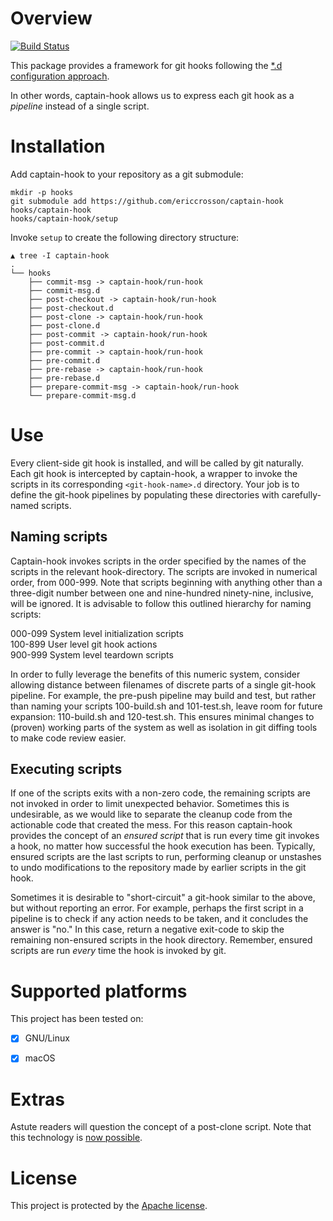 # Overview
[![Build Status](https://travis-ci.org/git-hook/captain-hook.svg?branch=master)](https://travis-ci.org/git-hook/captain-hook)

This package provides a framework for git hooks following the [*.d configuration approach].

In other words, captain-hook allows us to express each git hook as a
*pipeline* instead of a single script.

[*.d configuration approach]: http://blog.siphos.be/2013/05/the-linux-d-approach/

# Installation

Add captain-hook to your repository as a git submodule:

    mkdir -p hooks
    git submodule add https://github.com/ericcrosson/captain-hook hooks/captain-hook
    hooks/captain-hook/setup

Invoke `setup` to create the following directory structure:

    ▲ tree -I captain-hook
    .
    └── hooks
        ├── commit-msg -> captain-hook/run-hook
        ├── commit-msg.d
        ├── post-checkout -> captain-hook/run-hook
        ├── post-checkout.d
        ├── post-clone -> captain-hook/run-hook
        ├── post-clone.d
        ├── post-commit -> captain-hook/run-hook
        ├── post-commit.d
        ├── pre-commit -> captain-hook/run-hook
        ├── pre-commit.d
        ├── pre-rebase -> captain-hook/run-hook
        ├── pre-rebase.d
        ├── prepare-commit-msg -> captain-hook/run-hook
        └── prepare-commit-msg.d

# Use

Every client-side git hook is installed, and will be called by git
naturally.  Each git hook is intercepted by captain-hook, a wrapper to
invoke the scripts in its corresponding `<git-hook-name>.d` directory.
Your job is to define the git-hook pipelines by populating these
directories with carefully-named scripts.

## Naming scripts

Captain-hook invokes scripts in the order specified by the names of
the scripts in the relevant hook-directory.  The scripts are invoked
in numerical order, from 000-999. Note that scripts beginning with
anything other than a three-digit number between one and nine-hundred
ninety-nine, inclusive, will be ignored.  It is advisable to follow
this outlined hierarchy for naming scripts:

000-099 System level initialization scripts <br>
100-899 User level git hook actions <br>
900-999 System level teardown scripts <br>

In order to fully leverage the benefits of this numeric system,
consider allowing distance between filenames of discrete parts of a
single git-hook pipeline.  For example, the pre-push pipeline may
build and test, but rather than naming your scripts 100-build.sh and
101-test.sh, leave room for future expansion: 110-build.sh and
120-test.sh.  This ensures minimal changes to (proven) working parts
of the system as well as isolation in git diffing tools to make code
review easier.

## Executing scripts

If one of the scripts exits with a non-zero code, the remaining
scripts are not invoked in order to limit unexpected behavior.
Sometimes this is undesirable, as we would like to separate the
cleanup code from the actionable code that created the mess.  For this
reason captain-hook provides the concept of an *ensured script* that
is run every time git invokes a hook, no matter how successful the
hook execution has been.  Typically, ensured scripts are the last
scripts to run, performing cleanup or unstashes to undo modifications
to the repository made by earlier scripts in the git hook.

Sometimes it is desirable to "short-circuit" a git-hook similar to the
above, but without reporting an error.  For example, perhaps the first
script in a pipeline is to check if any action needs to be taken, and
it concludes the answer is "no."  In this case, return a negative
exit-code to skip the remaining non-ensured scripts in the hook
directory.  Remember, ensured scripts are run *every* time the hook is
invoked by git.

# Supported platforms

This project has been tested on:

- [X] GNU/Linux

- [X] macOS

# Extras

Astute readers will question the concept of a post-clone script.  Note
that this technology
is [now possible](https://github.com/git-hook/post-clone).

# License

This project is protected by
the [Apache license](https://www.apache.org/licenses/LICENSE-2.0).
